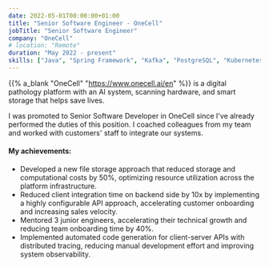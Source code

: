 ```yaml
---
date: 2022-05-01T00:00:00+01:00
title: "Senior Software Engineer - OneCell"
jobTitle: "Senior Software Engineer"
company: "OneCell"
# location: "Remote"
duration: "May 2022 - present"
skills: ["Java", "Spring Framework", "Kafka", "PostgreSQL", "Kubernetes", "WebSocket", "Python"]
---
```


{{% a_blank "OneCell" "https://www.onecell.ai/en" %}} is a digital pathology platform with an AI system, scanning hardware, and smart storage that helps save lives.

I was promoted to Senior Software Developer in OneCell since I've already performed the duties of this position.
I coached colleagues from my team and worked with customers' staff to integrate our systems.


#### My achievements:
- Developed a new file storage approach that reduced storage and computational costs by 50%, optimizing resource utilization across the platform infrastructure.
- Reduced client integration time on backend side by 10x by implementing a highly configurable API approach, accelerating customer onboarding and increasing sales velocity.
- Mentored 3 junior engineers, accelerating their technical growth and reducing team onboarding time by 40%.
- Implemented automated code generation for client-server APIs with distributed tracing, reducing manual development effort and improving system observability.
